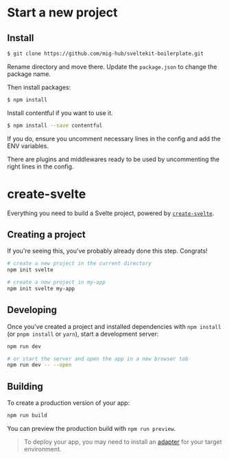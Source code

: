 # Start a new project

## Install

```bash
$ git clone https://github.com/mig-hub/sveltekit-boilerplate.git
```

Rename directory and move there.
Update the `package.json` to change the package name.

Then install packages:

```bash
$ npm install
```

Install contentful if you want to use it.

```bash
$ npm install --save contentful
```

If you do, ensure you uncomment necessary lines in the config and add the ENV variables.

There are plugins and middlewares ready to be used by uncommenting the right lines in the config.

# create-svelte

Everything you need to build a Svelte project, powered by [`create-svelte`](https://github.com/sveltejs/kit/tree/master/packages/create-svelte).

## Creating a project

If you're seeing this, you've probably already done this step. Congrats!

```bash
# create a new project in the current directory
npm init svelte

# create a new project in my-app
npm init svelte my-app
```

## Developing

Once you've created a project and installed dependencies with `npm install` (or `pnpm install` or `yarn`), start a development server:

```bash
npm run dev

# or start the server and open the app in a new browser tab
npm run dev -- --open
```

## Building

To create a production version of your app:

```bash
npm run build
```

You can preview the production build with `npm run preview`.

> To deploy your app, you may need to install an [adapter](https://kit.svelte.dev/docs/adapters) for your target environment.
